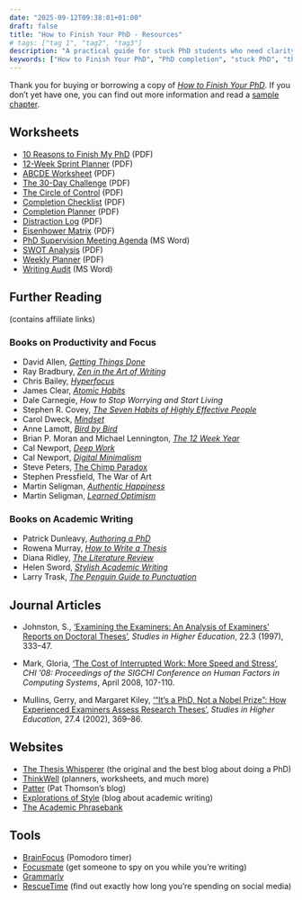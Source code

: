 ```yaml
---
date: "2025-09-12T09:38:01+01:00"
draft: false
title: "How to Finish Your PhD - Resources"
# tags: ["tag 1", "tag2", "tag3"]
description: "A practical guide for stuck PhD students who need clarity and confidence to finish their doctorate. Learn project management, supervisor relationships, writing productivity, and habit-building from someone who has coached thousands to completion."
keywords: ["How to Finish Your PhD", "PhD completion", "stuck PhD", "thesis writing", "PhD coaching", "doctoral completion", "PhD productivity", "thesis finishing", "PhD help"]
---
```


Thank you for buying or borrowing a copy of [_How to Finish Your PhD_](../). If you don’t yet have one, you can find out more information and read a [sample chapter](../introduction/).

## Worksheets

- [10 Reasons to Finish My PhD](/pdfs/Ten-Reasons-to-Finish-my-PhD.pdf) (PDF)
- [12-Week Sprint Planner](/pdfs/12-Week-Sprint.pdf) (PDF)
- [ABCDE Worksheet](/pdfs/ABCDE.pdf) (PDF)
- [The 30-Day Challenge](/pdfs/The-30-Day-Challenge.pdf) (PDF)
- [The Circle of Control](/pdfs/Circle-of-Control.pdf) (PDF)
- [Completion Checklist](/pdfs/Completion-Checklist.pdf) (PDF)
- [Completion Planner](/pdfs/Completion-Planner.pdf) (PDF)
- [Distraction Log](/pdfs/Distraction-Log.pdf) (PDF)
- [Eisenhower Matrix](/pdfs/Eisenhower-Matrix.pdf) (PDF)
- [PhD Supervision Meeting Agenda](/docs/PhD-Supervision-Meeting-Agenda.docx) (MS Word)
- [SWOT Analysis](/pdfs/SWOT-Analysis.pdf) (PDF)
- [Weekly Planner](/pdfs/Weekly-Planner.pdf) (PDF)
- [Writing Audit](/docs/Writing-Audit.docx) (MS Word)

## Further Reading

(contains affiliate links)

### Books on Productivity and Focus

- David Allen, [_Getting Things Done_](https://uk.bookshop.org/a/2760/9780349408941)
- Ray Bradbury, [_Zen in the Art of Writing_](https://uk.bookshop.org/a/2760/9780008136512)
- Chris Bailey, [_Hyperfocus_](https://uk.bookshop.org/a/2760/9781509866137)
- James Clear, [_Atomic Habits_](https://uk.bookshop.org/a/2760/9781847941831)
- Dale Carnegie, _How to Stop Worrying and Start Living_
- Stephen R. Covey, [_The Seven Habits of Highly Effective People_](https://uk.bookshop.org/a/2760/9781471195204)
- Carol Dweck, [_Mindset_](https://uk.bookshop.org/a/2760/9781472139955)
- Anne Lamott, [_Bird by Bird_](https://uk.bookshop.org/a/2760/9781786898555)
- Brian P. Moran and Michael Lennington, [_The 12 Week Year_](https://uk.bookshop.org/a/2760/9781118509234)
- Cal Newport, [_Deep Work_](https://uk.bookshop.org/a/2760/9780349411903)
- Cal Newport, [_Digital Minimalism_](https://uk.bookshop.org/a/2760/9780241453575)
- Steve Peters, [The Chimp Paradox](https://uk.bookshop.org/a/2760/9780091935580)
- Stephen Pressfield, The War of Art
- Martin Seligman, [_Authentic Happiness_](https://uk.bookshop.org/a/2760/9781857886771)
- Martin Seligman, [_Learned Optimism_](https://uk.bookshop.org/a/2760/9781473684317)

### Books on Academic Writing

- Patrick Dunleavy, [_Authoring a PhD_](https://uk.bookshop.org/a/2760/9781403905840)
- Rowena Murray, [_How to Write a Thesis_](https://uk.bookshop.org/a/2760/9780335252978)
- Diana Ridley, [_The Literature Review_](https://uk.bookshop.org/a/2760/9781446201435)
- Helen Sword, [_Stylish Academic Writing_](https://uk.bookshop.org/a/2760/9780674064485)
- Larry Trask, [_The Penguin Guide to Punctuation_](https://uk.bookshop.org/a/2760/9780140513660)

## Journal Articles

- Johnston, S., [‘Examining the Examiners: An Analysis of Examiners’ Reports on Doctoral Theses’](https://www.tandfonline.com/doi/abs/10.1080/03075079712331380936), _Studies in Higher Education_, 22.3 (1997), 333–47.

- Mark, Gloria, [‘The Cost of Interrupted Work: More Speed and Stress‘](https://dl.acm.org/doi/10.1145/1357054.1357072), _CHI ’08: Proceedings of the SIGCHI Conference on Human Factors in Computing Systems_, April 2008, 107-110.

- Mullins, Gerry, and Margaret Kiley, [‘“It’s a PhD, Not a Nobel Prize”: How Experienced Examiners Assess Research Theses’](https://www.tandfonline.com/doi/abs/10.1080/0307507022000011507), _Studies in Higher Education_, 27.4 (2002), 369–86.

## Websites

- [The Thesis Whisperer](https://thesiswhisperer.com/) (the original and the best blog about doing a PhD)
- [ThinkWell](https://www.ithinkwell.com.au/) (planners, worksheets, and much more)
- [Patter](https://patthomson.net/) (Pat Thomson’s blog)
- [Explorations of Style](https://explorationsofstyle.com/) (blog about academic writing)
- [The Academic Phrasebank](http://www.phrasebank.manchester.ac.uk/)

## Tools

- [BrainFocus](https://brainfocus.io/) (Pomodoro timer)
- [Focusmate](https://www.focusmate.com/) (get someone to spy on you while you’re writing)
- [Grammarly](https://www.grammarly.com/)
- [RescueTime](https://www.rescuetime.com/) (find out exactly how long you’re spending on social media)